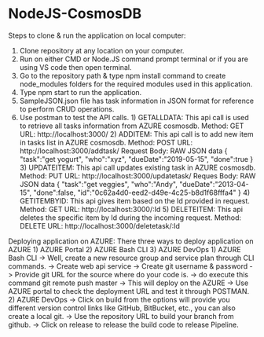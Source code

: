 # NodeJS-CosmosDB

Steps to clone & run the application on local computer:
   1) Clone repository at any location on your computer.
   2) Run on either CMD or Node.JS command prompt terminal or if you are using VS code then open terminal.
   3) Go to the repository path & type npm install command to create node_modules folders for the required modules used in this application.
   4) Type npm start to run the application.
   5) SampleJSON.json file has task information in JSON format for reference to perform CRUD operations.
   5) Use postman to test the API calls. 
          1) GETALLDATA: This api call is used to retrieve all tasks information from AZURE cosmosdb.
               Method: GET
               URL: http://localhost:3000/
          2) ADDITEM: This api call is to add new item in tasks list in AZURE cosmosdb.
               Method: POST
               URL: http://localhost:3000/addtask/
               Request Body: RAW JSON data
                             {
                                "task":"get yogurt",
                                "who":"xyz",
                                "dueDate":"2019-05-15",
                                "done":true
                             }
          3) UPDATEITEM: This api call updates existing task in AZURE cosmosdb.
               Method: PUT
               URL: http://localhost:3000/updatetask/
               Reques Body: RAW JSON data
                           {
                              "task":"get veggies",
                              "who":"Andy",
                              "dueDate":"2013-04-15",
                              "done":false,
                              "id":"0c62a4d0-eed2-d49e-4c25-b8d1f68fffa4"
                           }
          4) GETITEMBYID: This api gives item based on the Id provided in request.
               Method: GET
               URL: http://localhost:3000/:Id
          5) DELETEITEM: This api deletes the specific item by Id during the incoming request.
               Method: DELETE
               URL: http://localhost:3000/deletetask/:Id
               
   Deploying application on AZURE:
      There three ways to deploy application on AZURE 1) AZURE Portal 2) AZURE Bash CLI 3) AZURE DevOps
       1) AZURE Bash CLI
          -> Well, create a new resource group and service plan through CLI commands.
          -> Create web api service
          -> Create git username & password
          -> Provide git URL for the source where do your code is.
          -> do execute this command git remote push master
          -> This will deploy on the AZURE
          -> Use AZURE portal to check the deployment URL and test it through POSTMAN.
       2) AZURE DevOps
          -> Click on build from the options will provide you different version control links like GitHub, BitBucket, etc., you can 
          also create a local git.
          -> Use the repository URL to build your branch from github.
          -> Click on release to release the build code to release Pipeline.
          
          
     
          
